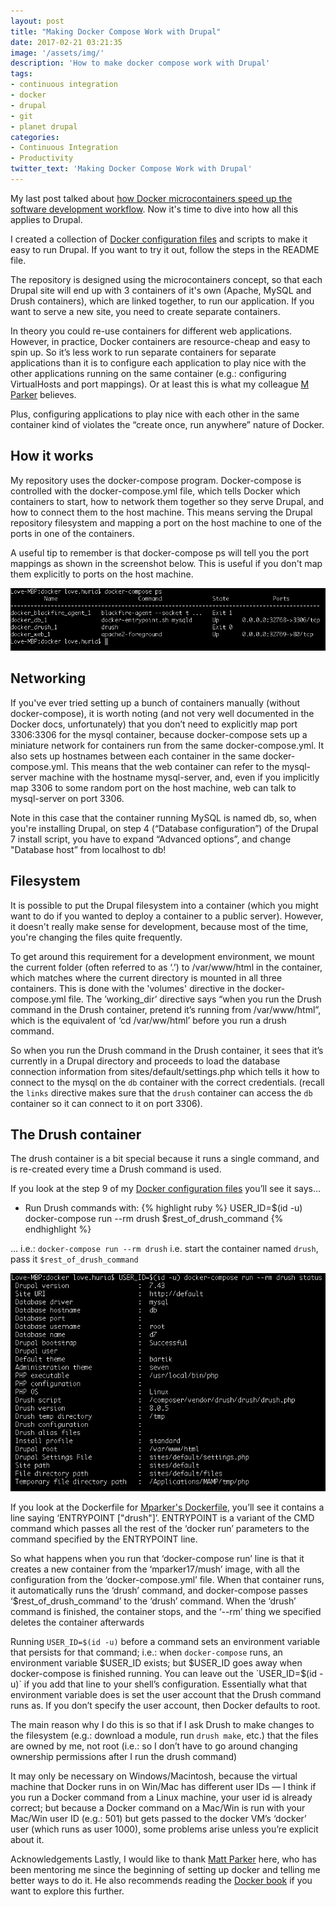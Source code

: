 ```yaml
---
layout: post
title: "Making Docker Compose Work with Drupal"
date: 2017-02-21 03:21:35
image: '/assets/img/'
description: 'How to make docker compose work with Drupal'
tags:
- continuous integration
- docker
- drupal
- git
- planet drupal
categories:
- Continuous Integration
- Productivity
twitter_text: 'Making Docker Compose Work with Drupal'
---
```


My last post talked about [how Docker microcontainers speed up the software development workflow][docker-architecture-blog]. Now it's time to dive into how all this applies to Drupal.

I created a collection of [Docker configuration files][docker-git-repo] and scripts to make it easy to run Drupal. If you want to try it out, follow the steps in the README file.

The repository is designed using the microcontainers concept, so that each Drupal site will end up with 3 containers of it's own (Apache, MySQL and Drush containers), which are linked together, to run our application. If you want to serve a new site, you need to create separate containers.

In theory you could re-use containers for different web applications. However, in practice, Docker containers are resource-cheap and easy to spin up. So it’s less work to run separate containers for separate applications than it is to configure each application to play nice with the other applications running on the same container (e.g.: configuring VirtualHosts and port mappings). Or at least this is what my colleague [M Parker][mparker-link] believes.

Plus, configuring applications to play nice with each other in the same container kind of violates the “create once, run anywhere” nature of Docker.

## How it works
My repository uses the docker-compose program. Docker-compose is controlled with the docker-compose.yml file, which tells Docker which containers to start, how to network them together so they serve Drupal, and how to connect them to the host machine. This means serving the Drupal repository filesystem and mapping a port on the host machine to one of the ports in one of the containers.

A useful tip to remember is that docker-compose ps will tell you the port mappings as shown in the screenshot below. This is useful if you don't map them explicitly to ports on the host machine.

![Docker terminal](/assets/img/2016-07-21-making-docker-compose-work-with-drupal/terminal-docker.png)

## Networking
If you've ever tried setting up a bunch of containers manually (without docker-compose), it is worth noting (and not very well documented in the Docker docs, unfortunately) that you don’t need to explicitly map port 3306:3306 for the mysql container, because docker-compose sets up a miniature network for containers run from the same docker-compose.yml. It also sets up hostnames between each container in the same docker-compose.yml. This means that the web container can refer to the mysql-server machine with the hostname mysql-server, and, even if you implicitly map 3306 to some random port on the​ host machine, web can talk to mysql-server on port 3306.

Note in this case that the container running MySQL is named db, so, when you're installing Drupal, on step 4 (“Database configuration”) of the Drupal 7 install script, you have to expand “Advanced options”, and change "Database host” from localhost to db!

## Filesystem
It is possible to put the Drupal filesystem into a container (which you might want to do if you wanted to deploy a container to a public server). However, it doesn't really make sense for development, because most of the time, you're changing the files quite frequently.

To get around this requirement for a development environment, we mount the current folder (often referred to as ‘.’) to /var/www/html in the container, which matches where the current directory is mounted in all three containers. This is done with the 'volumes' directive in the docker-compose.yml file. The ’working_dir’ directive says “when you run the Drush command in the Drush container, pretend it’s running from /var/www/html”, which is the equivalent of ‘cd /var/ww/html’ before you run a drush command.

So when you run the Drush command in the Drush container, it sees that it’s currently in a Drupal directory and proceeds to load the database connection information from sites/default/settings.php which tells it how to connect to the mysql on the `db` container with the correct credentials. (recall the `links` directive makes sure that the `drush` container can access the `db` container so it can connect to it on port 3306).

## The Drush container
The drush container is a bit special because it runs a single command, and is re-created every time a Drush command is used.

If you look at the step 9 of my [Docker configuration files][docker-git-repo] you’ll see it says…

- Run Drush commands with:
{% highlight ruby %}
USER_ID=$(id -u) docker-compose run --rm drush $rest_of_drush_command
{% endhighlight %}

… i.e.: `docker-compose run --rm drush`
i.e. start the container named `drush`, pass it `$rest_of_drush_command`

![Docker terminal containers](/assets/img/2016-07-21-making-docker-compose-work-with-drupal/docker-t-2.png)

If you look at the Dockerfile for [Mparker's Dockerfile][mparker_dockerfile], you’ll see it contains a line saying ‘ENTRYPOINT ["drush"]’. ENTRYPOINT is a variant of the CMD command which passes all the rest of the ‘docker run’ parameters to the command specified by the ENTRYPOINT line.

So what happens when you run that ‘docker-compose run’ line is that it creates a new container from the ‘mparker17/mush’ image, with all the configuration from the ‘docker-compose.yml’ file. When that container runs, it automatically runs the ‘drush’ command, and docker-compose passes ‘$rest_of_drush_command’ to the ‘drush’ command. When the ‘drush’ command is finished, the container stops, and the ‘--rm’ thing we specified deletes the container afterwards

Running `USER_ID=$(id -u)` before a command sets an environment variable that persists for that command; i.e.: when `docker-compose` runs, an environment variable $USER_ID exists; but $USER_ID goes away when docker-compose is finished running. You can leave out the `USER_ID=$(id -u)` if you add that line to your shell’s configuration. Essentially what that environment variable does is set the user account that the Drush command runs as. If you don’t specify the user account, then Docker defaults to root.

The main reason why I do this is so that if I ask Drush to make changes to the filesystem (e.g.: download a module, run `drush make`, etc.) that the files are owned by me, not root (i.e.: so I don’t have to go around changing ownership permissions after I run the drush command)

It may only be necessary on Windows/Macintosh, because the virtual machine that Docker runs in on Win/Mac has different user IDs — I think if you run a Docker command from a Linux machine, your user id is already correct; but because a Docker command on a Mac/Win is run with your Mac/Win user ID (e.g.: 501) but gets passed to the docker VM’s ‘docker’ user (which runs as user 1000), some problems arise unless you’re explicit about it.

Acknowledgements
Lastly, I would like to thank [Matt Parker][mparker-link] here, who has been mentoring me since the beginning of setting up docker and telling me better ways to do it. He also recommends reading the [Docker book][docker_book_link] if you want to explore this further.

[docker-architecture-blog]: {{site.baseurl}}/docker-microcontainers-for-faster-workflows/
[docker-git-repo]: https://github.com/lhuria94/docker-drupal-lamp
[mparker-link]: https://www.drupal.org/u/mparker17
[mparker_dockerfile]: https://hub.docker.com/r/mparker17/mush/~/dockerfile/
[docker_book_link]: https://www.dockerbook.com/
